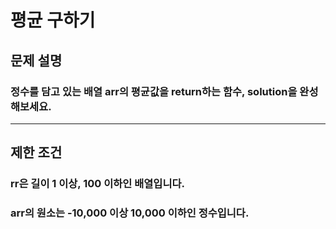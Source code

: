 # 평균 구하기
## 문제 설명
### 정수를 담고 있는 배열 arr의 평균값을 return하는 함수, solution을 완성해보세요.
***
## 제한 조건
### rr은 길이 1 이상, 100 이하인 배열입니다.
### arr의 원소는 -10,000 이상 10,000 이하인 정수입니다.